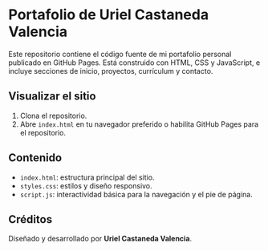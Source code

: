 # Portafolio de Uriel Castaneda Valencia

Este repositorio contiene el código fuente de mi portafolio personal publicado en GitHub Pages. Está construido con HTML, CSS y JavaScript, e incluye secciones de inicio, proyectos, currículum y contacto.

## Visualizar el sitio

1. Clona el repositorio.
2. Abre `index.html` en tu navegador preferido o habilita GitHub Pages para el repositorio.

## Contenido

- `index.html`: estructura principal del sitio.
- `styles.css`: estilos y diseño responsivo.
- `script.js`: interactividad básica para la navegación y el pie de página.

## Créditos

Diseñado y desarrollado por **Uriel Castaneda Valencia**.
